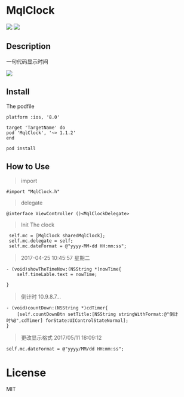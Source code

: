 # MqlClock
![](https://img.shields.io/github/license/mashape/apistatus.svg)
![](https://img.shields.io/badge/pod-v1.1.2-yellowgreen.svg)


## Description

一句代码显示时间

![](http://o9rpnyegw.bkt.clouddn.com/MgKr6pkx4o.gif)

## Install
The podfile   

```
platform :ios, '8.0'

target 'TargetName' do
pod 'MqlClock', '~> 1.1.2'
end
```


```
pod install

```


## How to Use

>import   

```
#import "MqlClock.h"

```

>delegate   

```
@interface ViewController ()<MqlClockDelegate>

```

>Init The clock  

```
 self.mc = [MqlClock sharedMqlClock];
 self.mc.delegate = self;
 self.mc.dateFormat = @"yyyy-MM-dd HH:mm:ss";

```


>2017-04-25 10:45:57 星期二  

```
- (void)showTheTimeNow:(NSString *)nowTime{
    self.timeLable.text = nowTime;

}
```

>倒计时  10.9.8.7...

```
- (void)countDown:(NSString *)cdTimer{
    [self.countDownBtn setTitle:[NSString stringWithFormat:@"倒计时%@",cdTimer] forState:UIControlStateNormal];
}
```

>更改显示格式 2017/05/11 18:09:12  

```
self.mc.dateFormat = @"yyyy/MM/dd HH:mm:ss";
```

# License
MIT
